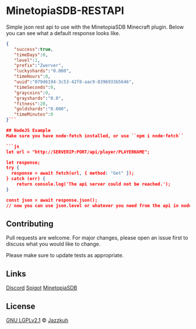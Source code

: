 # MinetopiaSDB-RESTAPI
Simple json rest api to use with the MinetopiaSDB Minecraft plugin. Below you can see what a default response looks like.
```json
{
   "success":true,
   "timeDays":0,
   "level":1,
   "prefix":"Zwerver",
   "luckyshards":"0.000",
   "timeHours":0,
   "uuid":"079d6194-3c53-42f8-aac9-8396933b5646",
   "timeSeconds":0,
   "graycoins":0,
   "grayshards":"0.0",
   "fitness":20,
   "goldshards":"0.000",
   "timeMinutes":0
}```

## NodeJS Example
Make sure you have node-fetch installed, or use ``npm i node-fetch``

```js
let url = "http://SERVERIP:PORT/api/player/PLAYERNAME";

let response;
try {
  response = await fetch(url, { method: "Get" });
} catch (err) {
	return console.log('The api server could not be reached.');
}

const json = await response.json();
// now you can use json.level or whatever you need from the api in nodejs!
```

## Contributing
Pull requests are welcome. For major changes, please open an issue first to discuss what you would like to change.

Please make sure to update tests as appropriate.

## Links
[Discord](https://discord.gg/AvRpCUZ) [Spigot](https://minetopiasdb.nl/)
[MinetopiaSDB](https://minetopiasdb.nl/)

## License
[GNU LGPLv2.1](https://choosealicense.com/licenses/lgpl-2.1/) © [Jazzkuh](https://github.com/Jazzkuh/)
